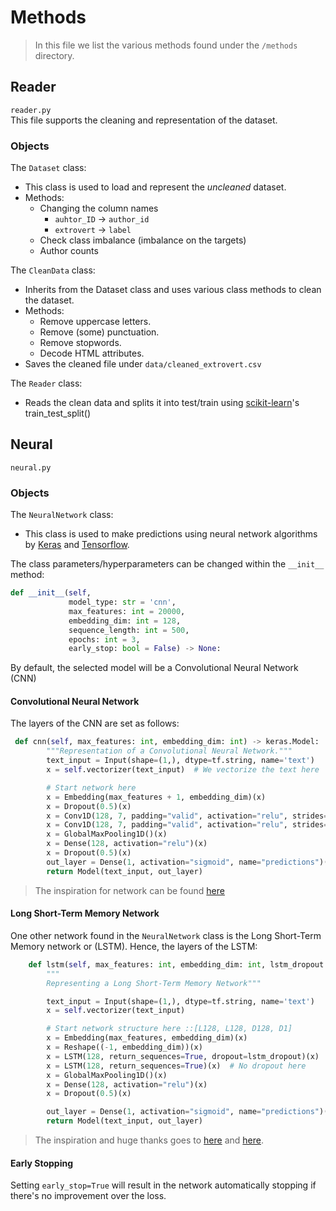 # Methods
>In this file we list the various methods found under the `/methods` directory.
## Reader 
`reader.py` \
This file supports the cleaning and representation of the dataset.
### Objects
The `Dataset` class:
* This class is used to load and represent the _uncleaned_ dataset.
* Methods:
  * Changing the column names
    * `auhtor_ID` → `author_id`
    * `extrovert` → `label`
  * Check class imbalance (imbalance on the targets)
  * Author counts

The `CleanData` class:
* Inherits from the Dataset class and uses various class methods to clean the dataset.
* Methods:
  * Remove uppercase letters.
  * Remove (some) punctuation.
  * Remove stopwords.
  * Decode HTML attributes.
* Saves the cleaned file under `data/cleaned_extrovert.csv`

The `Reader` class:
* Reads the clean data and splits it into test/train using [scikit-learn](https://scikit-learn.org/)'s train_test_split()

## Neural
`neural.py`
### Objects
The `NeuralNetwork` class:
* This class is used to make predictions using neural network algorithms by [Keras](https://keras.io/) and [Tensorflow](https://www.tensorflow.org/).

The class parameters/hyperparameters can be changed within the `__init__` method:
```python
def __init__(self,
             model_type: str = 'cnn',
             max_features: int = 20000,
             embedding_dim: int = 128,
             sequence_length: int = 500,
             epochs: int = 3,
             early_stop: bool = False) -> None:
```
By default, the selected model will be a Convolutional Neural Network (CNN)
#### Convolutional Neural Network
The layers of the CNN are set as follows:
```python
 def cnn(self, max_features: int, embedding_dim: int) -> keras.Model:
        """Representation of a Convolutional Neural Network."""
        text_input = Input(shape=(1,), dtype=tf.string, name='text')
        x = self.vectorizer(text_input)  # We vectorize the text here

        # Start network here
        x = Embedding(max_features + 1, embedding_dim)(x)
        x = Dropout(0.5)(x)
        x = Conv1D(128, 7, padding="valid", activation="relu", strides=3)(x)
        x = Conv1D(128, 7, padding="valid", activation="relu", strides=3)(x)
        x = GlobalMaxPooling1D()(x)
        x = Dense(128, activation="relu")(x)
        x = Dropout(0.5)(x)
        out_layer = Dense(1, activation="sigmoid", name="predictions")(x)  # Sigmoid for binary output
        return Model(text_input, out_layer)
```
>The inspiration for network can be found [here](https://keras.io/examples/nlp/text_classification_from_scratch/)
#### Long Short-Term Memory Network
One other network found in the `NeuralNetwork` class is the Long Short-Term Memory network or (LSTM).
Hence, the layers of the LSTM:
```python
    def lstm(self, max_features: int, embedding_dim: int, lstm_dropout: float = 0.2) -> keras.Model:
        """
        Representing a Long Short-Term Memory Network"""

        text_input = Input(shape=(1,), dtype=tf.string, name='text')
        x = self.vectorizer(text_input)

        # Start network structure here ::[L128, L128, D128, D1]
        x = Embedding(max_features, embedding_dim)(x)
        x = Reshape((-1, embedding_dim))(x)
        x = LSTM(128, return_sequences=True, dropout=lstm_dropout)(x)
        x = LSTM(128, return_sequences=True)(x)  # No dropout here
        x = GlobalMaxPooling1D()(x)
        x = Dense(128, activation="relu")(x)
        x = Dropout(0.5)(x)

        out_layer = Dense(1, activation="sigmoid", name="predictions")(x)
        return Model(text_input, out_layer)
```
>The inspiration and huge thanks goes to [here](https://medium.com/mlearning-ai/the-classification-of-text-messages-using-lstm-bi-lstm-and-gru-f79b207f90ad) and [here](https://www.analyticsvidhya.com/blog/2021/06/lstm-for-text-classification/).
#### Early Stopping
Setting `early_stop=True` will result in the network automatically stopping if there's no improvement over the loss.

